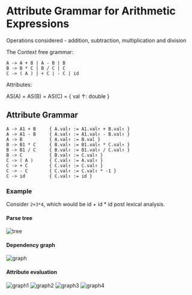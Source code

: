 # Attribute Grammar for Arithmetic Expressions

Operations considered - addition, subtraction, multiplication and division

The Context free grammar:

```
A -> A + B | A - B | B
B -> B * C | B / C | C
C -> ( A ) | + C | - C | id
```

Attributes:

AS(A) = AS(B) = AS(C) = { val ↑: double }

## Attribute Grammar

```
A -> A1 + B     { A.val↑ := A1.val↑ + B.val↑ }
A -> A1 - B     { A.val↑ := A1.val↑ - B.val↑ }
A -> B          { A.val↑ := B.val }
B -> B1 * C     { B.val↑ := B1.val↑ * C.val↑ }
B -> B1 / C     { B.val↑ := B1.val↑ / C.val↑ }
B -> C          { B.val↑ := C.val↑ }
C -> ( A )      { C.val↑ := A.val↑ }
C -> + C        { C.val↑ := C.val↑ }
C -> - C        { C.val↑ := C.val↑ * -1 }
C -> id         { C.val↑ := id }
```

### Example

Consider `2+3*4`, which would be id + id \* id post lexical analysis.

#### Parse tree
![tree](https://user-images.githubusercontent.com/59505795/196532754-3affb857-e1b6-4932-a0bd-3b654110aa81.png)

#### Dependency graph
![graph](https://user-images.githubusercontent.com/59505795/196542706-ddf3c54a-e2e3-4216-86c1-9286ce05868c.png)

#### Attribute evaluation
![graph1](https://user-images.githubusercontent.com/59505795/196542463-3ea0beea-3665-465a-84d7-3c563dd01910.png)
![graph2](https://user-images.githubusercontent.com/59505795/196542481-3156700e-f7ec-449f-806c-10dc3f9b9ea2.png)
![graph3](https://user-images.githubusercontent.com/59505795/196542490-b011c142-f5c8-48b5-b4dc-cda50508ccde.png)
![graph4](https://user-images.githubusercontent.com/59505795/196542510-a5b48b5b-77fd-4654-bc2e-03555a675d80.png)
